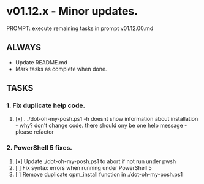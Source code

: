 # v01.12.x - Minor updates.

PROMPT: execute remaining tasks in prompt v01.12.00.md

## ALWAYS ##
- Update README.md
- Mark tasks as complete when done.

## TASKS ##

### 1. Fix duplicate help code.

1. [x] . ./dot-oh-my-posh.ps1 -h 
      doesnt show information about installation - why? don't change code.
      there should ony be one help message - please refactor

### 2. PowerShell 5 fixes.

1. [x] Update ./dot-oh-my-posh.ps1 to abort if not run under pwsh
1. [ ] Fix syntax errors when running under PowerShell 5
1. [ ] Remove duplicate opm_install function in ./dot-oh-my-posh.ps1 